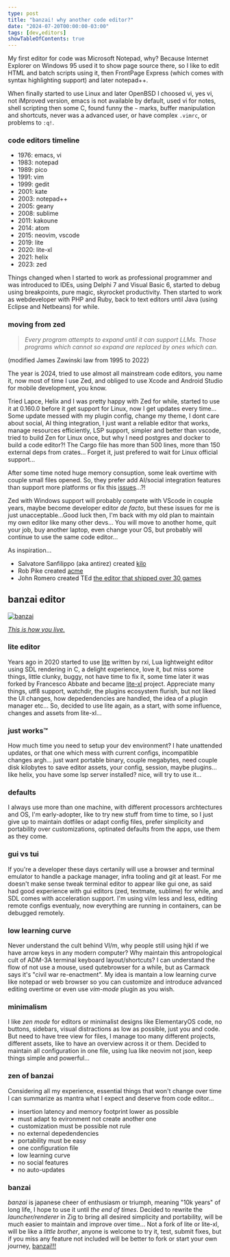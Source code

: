 ```yaml
---
type: post
title: "banzai! why another code editor?"
date: "2024-07-20T00:00:00-03:00"
tags: [dev,editors]
showTableOfContents: true
---
```


My first editor for code was Microsoft Notepad, why? Because Internet Explorer on Windows 95 used it to show page source there, so I like to edit HTML and batch scripts using it, then FrontPage Express (which comes with syntax highlighting support) and later notepad++.

When finally started to use Linux and later OpenBSD I choosed vi, yes vi, not iMproved version, emacs is not available by default, used vi for notes, shell scripting then some C, found funny the `~` marks, buffer manipulation and shortcuts, never was a advanced user, or have complex `.vimrc`, or problems to `:q!`.

### code editors timeline
- 1976: emacs, vi
- 1983: notepad
- 1989: pico
- 1991: vim
- 1999: gedit
- 2001: kate
- 2003: notepad++
- 2005: geany
- 2008: sublime
- 2011: kakoune
- 2014: atom
- 2015: neovim, vscode
- 2019: lite
- 2020: lite-xl
- 2021: helix
- 2023: zed

Things changed when I started to work as professional programmer and was introduced to IDEs, using Delphi 7 and Visual Basic 6, started to debug using breakpoints, pure magic, skyrocket productivity. Then started to work as webdeveloper with PHP and Ruby, back to text editors until Java (using Eclipse and Netbeans) for while.

### moving from zed
>_Every program attempts to expand until it can support LLMs. Those programs which cannot so expand are replaced by ones which can._

(modified James Zawinski law from 1995 to 2022)

The year is 2024, tried to use almost all mainstream code editors, you name it, now most of time I use Zed, and obliged to use Xcode and Android Studio for mobile development, you know.

Tried Lapce, Helix and I was pretty happy with Zed for while, started to use it at 0.160.0 before it get support for Linux, now I get updates every time... Some update messed with my plugin config, change my theme, I dont care about social, AI thing integration, I just want a reliable editor that works, manage resources efficiently, LSP support, simpler and better than vscode, tried to build Zen for Linux once, but why I need postgres and docker to build a code editor?!
The Cargo file has more than 500 lines, more than 150 external deps from crates... Forget it, just prefered to wait for Linux official support...

After some time noted huge memory consuption, some leak overtime with couple small files opened. So, they prefer add AI/social integration features than support more platforms or fix this [issues](https://github.com/zed-industries/zed/issues/18673#issuecomment-2408663493)...?!

Zed with Windows support will probably compete with VScode in couple years, maybe become developer editor _de facto_, but these issues for me is just unacceptable...Good luck then, I'm back with my old plan to maintain my own editor like many other devs... You will move to another home, quit your job, buy another laptop, even change your OS, but probably will continue to use the same code editor... 

As inspiration...
- Salvatore Sanfilippo (aka antirez) created [kilo](https://antirez.com/news/108)
- Rob Pike created [acme](http://acme.cat-v.org/)
- John Romero created TEd [the editor that shipped over 30 games](https://www.gamedeveloper.com/design/classic-tools-retrospective-john-romero-talks-about-creating-ted-the-tile-editor-that-shipped-over-30-games)

## banzai editor
[![banzai](/img/banzai.png)](https://en.wikipedia.org/wiki/Top_Gear_(video_game))

[_This is how you live._](https://cyberpunk.fandom.com/wiki/Mizutani_Hozuki_%22Hoseki%22)

### lite editor
Years ago in 2020 started to use [lite](https://github.com/rxi/lite) written by rxi, Lua lightweight editor using SDL rendering in C, a delight experience, love it, but miss some things, little clunky, buggy, not have time to fix it, some time later it was forked by Francesco Abbate and became [lite-xl](https://github.com/lite-xl) project.
Appreciate many things, utf8 support, watchdir, the plugins ecosystem flurish, but not liked the UI changes, how depedendencies are handled, the idea of a plugin manager etc... So, decided to use lite again, as a start, with some influence, changes and assets from lite-xl...

### just works™
How much time you need to setup your dev environment? I hate unattended updates, or that one which mess with current configs, incompatible changes argh...
just want portable binary, couple megabytes, need couple disk kilobytes to save editor assets, your config, session, maybe plugins... like helix, you have some lsp server installed? nice, will try to use it...

### defaults
I always use more than one machine, with different processors archtectures and OS, I'm early-adopter, like to try new stuff from time to time, so I just give up to maintain dotfiles or adapt config files,
prefer simplicity and portability over customizations, optinated defaults from the apps, use them as they come.

### gui vs tui
If you're a developer these days certanily will use a browser and terminal emulator to handle a package manager, infra tooling and git at least.
For me doesn't make sense tweak terminal editor to appear like gui one, as said had good experience with gui editors (zed, textmate, sublime) for while, and SDL comes with acceleration support.
I'm using vi/m less and less, editing remote configs eventualy, now everything are running in containers, can be debugged remotely.

### low learning curve
Never understand the cult behind VI/m, why people still using hjkl if we have arrow keys in any modern computer? Why maintain this antropological cult of ADM-3A terminal keyboard layout/shortcuts?
I can understand the flow of not use a mouse, used qutebrowser for a while, but as Carmack says it's "civil war re-enactment". My idea is mantain a low learning curve like notepad or web browser so you can customize and introduce advanced editing overtime or even use _vim-mode_ plugin as you wish.

### minimalism
I like _zen mode_ for editors or minimalist designs like ElementaryOS code, no buttons, sidebars, visual distractions as low as possible, just you and code.
But need to have tree view for files, I manage too many different projects, different assets, like to have an overview across it or them. Decided to maintain all configuration in one file, using lua like neovim not json, keep things simple and powerful...

### zen of banzai
Considering all my experience, essential things that won't change over time I can summarize as mantra
what I expect and deserve from code editor...

- insertion latency and memory footprint lower as possible
- must adapt to evironment not create another one
- customization must be possible not rule
- no external depedendencies
- portability must be easy
- one configuration file
- low learning curve
- no social features
- no auto-updates

### banzai
_banzai_ is japanese cheer of enthusiasm or triumph, meaning "10k years" of long life, I hope to use it until _the end of times_. Decided to rewrite the _launcher/renderer_ in Zig to bring all desired simplicity and portability, will be much easier to maintain and improve over time... Not a fork of lite or lite-xl, will be like a _little brother_, anyone is welcome to try it, test, submit fixes, but if you miss any feature not included will be better to fork or start your own journey, [banzai!!!](https://github.com/dgv/banzai)


